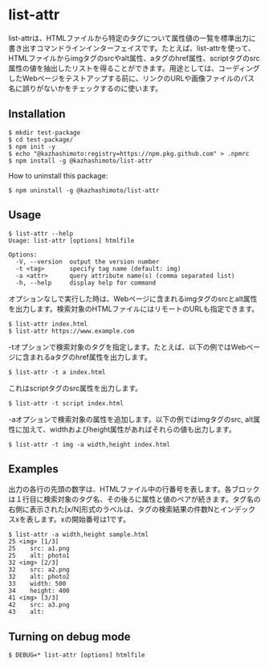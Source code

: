# list-attr
list-attrは、HTMLファイルから特定のタグについて属性値の一覧を標準出力に書き出すコマンドラインインターフェイスです。たとえば、list-attrを使って、HTMLファイルからimgタグのsrcやalt属性、aタグのhref属性、scriptタグのsrc属性の値を抽出したリストを得ることができます。用途としては、コーディングしたWebページをテストアップする前に、リンクのURLや画像ファイルのパス名に誤りがないかをチェックするのに使います。

## Installation
```
$ mkdir test-package
$ cd test-package/
$ npm init -y
$ echo "@kazhashimoto:registry=https://npm.pkg.github.com" > .npmrc
$ npm install -g @kazhashimoto/list-attr
```

How to uninstall this package:
```
$ npm uninstall -g @kazhashimoto/list-attr
```

## Usage
```
$ list-attr --help
Usage: list-attr [options] htmlfile

Options:
  -V, --version  output the version number
  -t <tag>       specify tag name (default: img)
  -a <attr>      query attribute name(s) (comma separated list)
  -h, --help     display help for command
```

オプションなしで実行した時は、Webページに含まれるimgタグのsrcとalt属性を出力します。検索対象のHTMLファイルにはリモートのURLも指定できます。
```
$ list-attr index.html
$ list-attr https://www.example.com
```

-tオプションで検索対象のタグを指定します。たとえば、以下の例ではWebページに含まれるaタグのhref属性を出力します。
```
$ list-attr -t a index.html
```

これはscriptタグのsrc属性を出力します。
```
$ list-attr -t script index.html
```

-aオプションで検索対象の属性を追加します。以下の例ではimgタグのsrc, alt属性に加えて、widthおよびheight属性があればそれらの値も出力します。
```
$ list-attr -t img -a width,height index.html
```

## Examples
出力の各行の先頭の数字は、HTMLファイル中の行番号を表します。各ブロックは１行目に検索対象のタグ名、その後ろに属性と値のペアが続きます。タグ名の右側に表示された[x/N]形式のラベルは、タグの検索結果の件数Nとインデックスxを表します。xの開始番号は1です。
```
$ list-attr -a width,height sample.html
25 <img> [1/3]
25    src: a1.png
25    alt: photo1
32 <img> [2/3]
32    src: a2.png
32    alt: photo2
33    width: 500
34    height: 400
41 <img> [3/3]
42    src: a3.png
43    alt:
```

## Turning on debug mode
```
$ DEBUG=* list-attr [options] htmlfile
```

